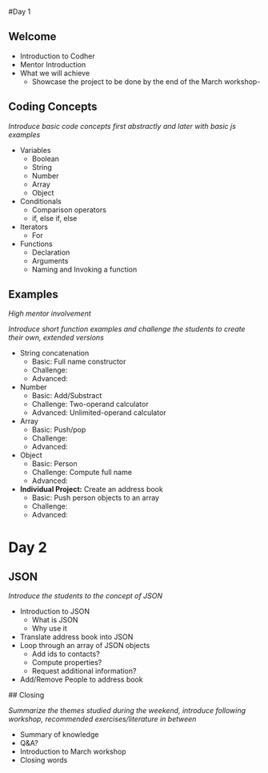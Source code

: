 #Day 1
## Welcome
- Introduction to Codher
- Mentor Introduction
- What we will achieve
  - Showcase the project to be done by the end of the March workshop-

## Coding Concepts
_Introduce basic code concepts first abstractly and later with basic js examples_

- Variables
  - Boolean 
  - String
  - Number
  - Array
  - Object
- Conditionals
  - Comparison operators
  - if, else if, else
- Iterators
  - For 
- Functions
  - Declaration
  - Arguments
  - Naming and Invoking a function
  
  
## Examples
_High mentor involvement_

_Introduce short function examples and challenge the students to create their own, extended versions_

- String concatenation
  - Basic: Full name constructor
  - Challenge: 
  - Advanced:
- Number
  - Basic: Add/Substract
  - Challenge: Two-operand calculator
  - Advanced: Unlimited-operand calculator
- Array
  - Basic: Push/pop
  - Challenge: 
  - Advanced:
- Object
  - Basic: Person
  - Challenge: Compute full name
  - Advanced: 
- **Individual Project:** Create an address book
  - Basic: Push person objects to an array
  - Challenge:
  - Advanced:
  
# Day 2

## JSON

_Introduce the students to the concept of JSON_

- Introduction to JSON
  - What is JSON
  - Why use it
- Translate address book into JSON
- Loop through an array of JSON objects
  - Add ids to contacts?
  - Compute properties?
  - Request additional information?
- Add/Remove People to address book
  
## Closing

_Summarize the themes studied during the weekend, introduce following workshop, recommended exercises/literature in between_

- Summary of knowledge
- Q&A?
- Introduction to March workshop
- Closing words
